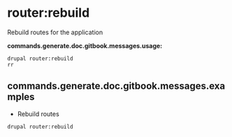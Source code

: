 # router:rebuild
Rebuild routes for the application

**commands.generate.doc.gitbook.messages.usage:**
```
drupal router:rebuild
rr
```

## commands.generate.doc.gitbook.messages.examples
* Rebuild routes
```
drupal router:rebuild
```

